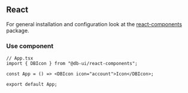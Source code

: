 ## React

For general installation and configuration look at the [react-components](https://www.npmjs.com/package/@db-ui/react-components) package.

### Use component

```tsx App.tsx
// App.tsx
import { DBIcon } from "@db-ui/react-components";

const App = () => <DBIcon icon="account">Icon</DBIcon>;

export default App;
```
